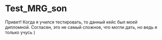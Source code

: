 ﻿# Test_MRG_son
Привет! Когда я учился тестировать, то данный кейс был моей дипломной. Согласен, это не самый сложное, что могли дать, но ведь я только учусь )
